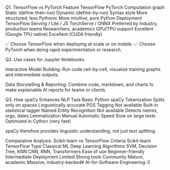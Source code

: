 Q1. TensorFlow vs PyTorch
Feature	TensorFlow	PyTorch
Computation graph	Static (define-then-run)	Dynamic (define-by-run)
Syntax style	More structured, less Pythonic	More intuitive, pure Python
Deployment	TensorFlow Serving / Lite / JS	TorchServe / ONNX
Preferred by	Industry, production teams	Researchers, academics
GPU/TPU support	Excellent (Google TPU native)	Excellent (CUDA friendly)

✅ Choose TensorFlow when deploying at scale or on mobile.
✅ Choose PyTorch when doing rapid experimentation or research.

Q2. Use cases for Jupyter Notebooks

Interactive Model Building:
Run code cell-by-cell, visualize training graphs and intermediate outputs.

Data Storytelling & Reporting:
Combine code, markdown, and charts to make explainable AI reports for teams or clients.

Q3. How spaCy Enhances NLP
Task	Basic Python	spaCy
Tokenization	Splits only on spaces	Linguistically accurate
POS Tagging	Not available	Built-in statistical tagger
Named Entity Recognition	Not available	Detects names, orgs, dates
Lemmatization	Manual	Automatic
Speed	Slow on large texts	Optimized in Cython (very fast)

spaCy therefore provides linguistic understanding, not just text splitting.

Comparative Analysis: Scikit-learn vs TensorFlow
Criteria	Scikit-learn	TensorFlow
Type	Classical ML	Deep Learning
Algorithms	SVM, Decision Tree, KNN	CNN, RNN, Transformers
Ease of use	Beginner-friendly	Intermediate
Deployment	Limited	Strong tools
Community	Mature, academic	Massive, industry-backed# AI-for-Software-Engineering-3
